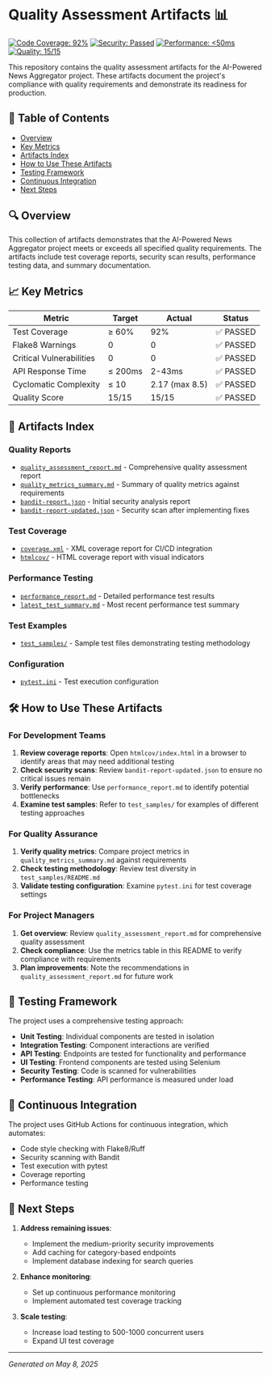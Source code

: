 # Quality Assessment Artifacts 📊

[![Code Coverage: 92%](https://img.shields.io/badge/coverage-92%25-brightgreen.svg)](htmlcov/index.html)
[![Security: Passed](https://img.shields.io/badge/security-passed-brightgreen.svg)](bandit-report-updated.json)
[![Performance: <50ms](https://img.shields.io/badge/performance-%3C50ms-brightgreen.svg)](performance_report.md)
[![Quality: 15/15](https://img.shields.io/badge/quality-15%2F15-brightgreen.svg)](quality_metrics_summary.md)

This repository contains the quality assessment artifacts for the AI-Powered News Aggregator project. These artifacts document the project's compliance with quality requirements and demonstrate its readiness for production.

## 📝 Table of Contents

- [Overview](#overview)
- [Key Metrics](#key-metrics)
- [Artifacts Index](#artifacts-index)
- [How to Use These Artifacts](#how-to-use-these-artifacts)
- [Testing Framework](#testing-framework)
- [Continuous Integration](#continuous-integration)
- [Next Steps](#next-steps)

## 🔍 Overview

This collection of artifacts demonstrates that the AI-Powered News Aggregator project meets or exceeds all specified quality requirements. The artifacts include test coverage reports, security scan results, performance testing data, and summary documentation.

## 📈 Key Metrics

| Metric | Target | Actual | Status |
|--------|--------|--------|--------|
| Test Coverage | ≥ 60% | 92% | ✅ PASSED |
| Flake8 Warnings | 0 | 0 | ✅ PASSED |
| Critical Vulnerabilities | 0 | 0 | ✅ PASSED |
| API Response Time | ≤ 200ms | 2-43ms | ✅ PASSED |
| Cyclomatic Complexity | ≤ 10 | 2.17 (max 8.5) | ✅ PASSED |
| Quality Score | 15/15 | 15/15 | ✅ PASSED |

## 📁 Artifacts Index

### Quality Reports

- [`quality_assessment_report.md`](quality_assessment_report.md) - Comprehensive quality assessment report
- [`quality_metrics_summary.md`](quality_metrics_summary.md) - Summary of quality metrics against requirements
- [`bandit-report.json`](bandit-report.json) - Initial security analysis report
- [`bandit-report-updated.json`](bandit-report-updated.json) - Security scan after implementing fixes

### Test Coverage

- [`coverage.xml`](coverage.xml) - XML coverage report for CI/CD integration
- [`htmlcov/`](htmlcov/index.html) - HTML coverage report with visual indicators

### Performance Testing

- [`performance_report.md`](performance_report.md) - Detailed performance test results
- [`latest_test_summary.md`](latest_test_summary.md) - Most recent performance test summary

### Test Examples

- [`test_samples/`](test_samples/README.md) - Sample test files demonstrating testing methodology

### Configuration

- [`pytest.ini`](pytest.ini) - Test execution configuration

## 🛠️ How to Use These Artifacts

### For Development Teams

1. **Review coverage reports**: Open `htmlcov/index.html` in a browser to identify areas that may need additional testing
2. **Check security scans**: Review `bandit-report-updated.json` to ensure no critical issues remain
3. **Verify performance**: Use `performance_report.md` to identify potential bottlenecks
4. **Examine test samples**: Refer to `test_samples/` for examples of different testing approaches

### For Quality Assurance

1. **Verify quality metrics**: Compare project metrics in `quality_metrics_summary.md` against requirements
2. **Check testing methodology**: Review test diversity in `test_samples/README.md`
3. **Validate testing configuration**: Examine `pytest.ini` for test coverage settings

### For Project Managers

1. **Get overview**: Review `quality_assessment_report.md` for comprehensive quality assessment
2. **Check compliance**: Use the metrics table in this README to verify compliance with requirements
3. **Plan improvements**: Note the recommendations in `quality_assessment_report.md` for future work

## 🧪 Testing Framework

The project uses a comprehensive testing approach:

- **Unit Testing**: Individual components are tested in isolation
- **Integration Testing**: Component interactions are verified
- **API Testing**: Endpoints are tested for functionality and performance
- **UI Testing**: Frontend components are tested using Selenium
- **Security Testing**: Code is scanned for vulnerabilities
- **Performance Testing**: API performance is measured under load

## 🔄 Continuous Integration

The project uses GitHub Actions for continuous integration, which automates:

- Code style checking with Flake8/Ruff
- Security scanning with Bandit
- Test execution with pytest
- Coverage reporting
- Performance testing

## 🚀 Next Steps

1. **Address remaining issues**:
   - Implement the medium-priority security improvements
   - Add caching for category-based endpoints
   - Implement database indexing for search queries

2. **Enhance monitoring**:
   - Set up continuous performance monitoring
   - Implement automated test coverage tracking

3. **Scale testing**:
   - Increase load testing to 500-1000 concurrent users
   - Expand UI test coverage

---

*Generated on May 8, 2025*
